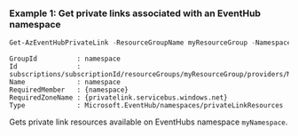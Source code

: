 ### Example 1: Get private links associated with an EventHub namespace
```powershell
Get-AzEventHubPrivateLink -ResourceGroupName myResourceGroup -NamespaceName myNamespace
```

```output
GroupId          : namespace
Id               : subscriptions/subscriptionId/resourceGroups/myResourceGroup/providers/Microsoft.EventHub/namespaces/myNamespace/privateLinkResources/namespace
Name             : namespace
RequiredMember   : {namespace}
RequiredZoneName : {privatelink.servicebus.windows.net}
Type             : Microsoft.EventHub/namespaces/privateLinkResources
```

Gets private link resources available on EventHubs namespace `myNamespace`.
